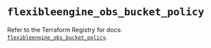 # `flexibleengine_obs_bucket_policy`

Refer to the Terraform Registry for docs: [`flexibleengine_obs_bucket_policy`](https://registry.terraform.io/providers/flexibleenginecloud/flexibleengine/1.46.0/docs/resources/obs_bucket_policy).
